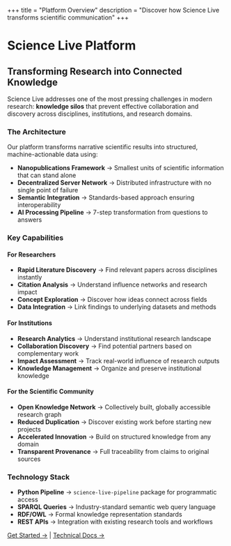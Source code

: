 +++
title = "Platform Overview"
description = "Discover how Science Live transforms scientific communication"
+++

# Science Live Platform

## Transforming Research into Connected Knowledge

Science Live addresses one of the most pressing challenges in modern research: **knowledge silos** that prevent effective collaboration and discovery across disciplines, institutions, and research domains.

### The Architecture

Our platform transforms narrative scientific results into structured, machine-actionable data using:

- **Nanopublications Framework** → Smallest units of scientific information that can stand alone
- **Decentralized Server Network** → Distributed infrastructure with no single point of failure  
- **Semantic Integration** → Standards-based approach ensuring interoperability
- **AI Processing Pipeline** → 7-step transformation from questions to answers

### Key Capabilities

#### For Researchers
- **Rapid Literature Discovery** → Find relevant papers across disciplines instantly
- **Citation Analysis** → Understand influence networks and research impact
- **Concept Exploration** → Discover how ideas connect across fields
- **Data Integration** → Link findings to underlying datasets and methods

#### For Institutions
- **Research Analytics** → Understand institutional research landscape
- **Collaboration Discovery** → Find potential partners based on complementary work
- **Impact Assessment** → Track real-world influence of research outputs
- **Knowledge Management** → Organize and preserve institutional knowledge

#### For the Scientific Community
- **Open Knowledge Network** → Collectively built, globally accessible research graph
- **Reduced Duplication** → Discover existing work before starting new projects
- **Accelerated Innovation** → Build on structured knowledge from any domain
- **Transparent Provenance** → Full traceability from claims to original sources

### Technology Stack

- **Python Pipeline** → `science-live-pipeline` package for programmatic access
- **SPARQL Queries** → Industry-standard semantic web query language
- **RDF/OWL** → Formal knowledge representation standards
- **REST APIs** → Integration with existing research tools and workflows

[Get Started →](https://sciencelivehub.github.io/science-live-pipeline/getting-started/) | [Technical Docs →](https://sciencelivehub.github.io/science-live-pipeline/)
